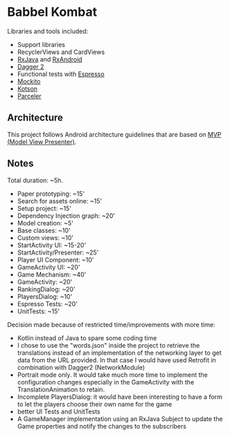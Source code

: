 # Babbel Kombat

Libraries and tools included:

- Support libraries
- RecyclerViews and CardViews
- [RxJava](https://github.com/ReactiveX/RxJava) and [RxAndroid](https://github.com/ReactiveX/RxAndroid)
- [Dagger 2](http://google.github.io/dagger/)
- Functional tests with [Espresso](https://google.github.io/android-testing-support-library/docs/espresso/index.html)
- [Mockito](http://mockito.org/)
- [Kotson](https://github.com/SalomonBrys/Kotson)
- [Parceler](https://github.com/johncarl81/parceler)

## Architecture
This project follows Android architecture guidelines that are based on [MVP (Model View Presenter)](https://en.wikipedia.org/wiki/Model%E2%80%93view%E2%80%93presenter).


## Notes
Total duration: ~5h.
- Paper prototyping: ~15'
- Search for assets online: ~15'
- Setup project: ~15'
- Dependency Injection graph: ~20'
- Model creation: ~5'
- Base classes: ~10'
- Custom views: ~10'
- StartActivity UI: ~15-20'
- StartActivity/Presenter: ~25'
- Player UI Component: ~10'
- GameActivity UI: ~20'
- Game Mechanism: ~40'
- GameActivity: ~20'
- RankingDialog: ~20'
- PlayersDialog: ~10'
- Espresso Tests: ~20'
- UnitTests: ~15'

Decision made because of restricted time/improvements with more time:
- Kotlin instead of Java to spare some coding time
- I chose to use the "words.json" inside the project to retrieve the translations
instead of an implementation of the networking layer to get data from the URL provided.
 In that case I would have used Retrofit in combination with Dagger2 (NetworkModule)
- Portrait mode only. It would take much more time to implement the configuration changes especially
  in the GameActivity with the TranslationAnimation to retain.
- Incomplete PlayersDialog: it would have been interesting to have a form to let the players
choose their own name for the game
- better UI Tests and UnitTests
- A GameManager implementation using an RxJava Subject to update the Game properties and notify the changes
to the subscribers


